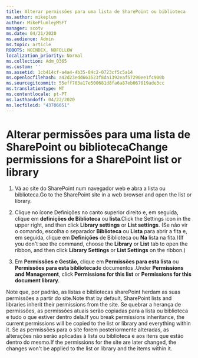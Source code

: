 ```yaml
---
title: Alterar permissões para uma lista de SharePoint ou biblioteca
ms.author: mikeplum
author: MikePlumleyMSFT
manager: scotv
ms.date: 04/21/2020
ms.audience: Admin
ms.topic: article
ROBOTS: NOINDEX, NOFOLLOW
localization_priority: Normal
ms.collection: Adm_O365
ms.custom: ''
ms.assetid: 1cb414cf-a4a4-4b35-84c2-0723cf5c5a14
ms.openlocfilehash: a42d23edd663523f8da1392eaf57290ee1fc900b
ms.sourcegitcommit: 55eff703a17e500681d8fa6a87eb067019ade3cc
ms.translationtype: MT
ms.contentlocale: pt-PT
ms.lasthandoff: 04/22/2020
ms.locfileid: "43706651"
---
```

# <a name="change-permissions-for-a-sharepoint-list-or-library"></a><span data-ttu-id="7c56a-102">Alterar permissões para uma lista de SharePoint ou biblioteca</span><span class="sxs-lookup"><span data-stu-id="7c56a-102">Change permissions for a SharePoint list or library</span></span>

1. <span data-ttu-id="7c56a-103">Vá ao site do SharePoint num navegador web e abra a lista ou biblioteca.</span><span class="sxs-lookup"><span data-stu-id="7c56a-103">Go to the SharePoint site in a web browser and open the list or library.</span></span>
    
2. <span data-ttu-id="7c56a-104">Clique no ícone Definições no canto superior direito e, em seguida, clique em **definições de Biblioteca** ou **lista**.</span><span class="sxs-lookup"><span data-stu-id="7c56a-104">Click the Settings icon in the upper right, and then click **Library settings** or **List settings**.</span></span> <span data-ttu-id="7c56a-105">(Se não vir o comando, escolha o separador **Biblioteca** ou **Lista** para abrir a fita e, em seguida, clique em **Definições** de Biblioteca ou **Na** lista na fita.)</span><span class="sxs-lookup"><span data-stu-id="7c56a-105">(If you don't see the command, choose the **Library** or **List** tab to open the ribbon, and then click **Library Settings** or **List Settings** on the ribbon.)</span></span> 
    
3. <span data-ttu-id="7c56a-106">Em **Permissões e Gestão,** clique em **Permissões para esta lista** ou **Permissões para esta biblioteca**de documentos .</span><span class="sxs-lookup"><span data-stu-id="7c56a-106">Under **Permissions and Management**, click **Permissions for this list** or **Permissions for this document library**.</span></span>
    
<span data-ttu-id="7c56a-107">Note que, por padrão, as listas e bibliotecas sharePoint herdam as suas permissões a partir do site.</span><span class="sxs-lookup"><span data-stu-id="7c56a-107">Note that by default, SharePoint lists and libraries inherit their permissions from the site.</span></span> <span data-ttu-id="7c56a-108">Se quebrar a herança de permissões, as permissões atuais serão copiadas para a lista ou biblioteca e tudo o que estiver dentro dela.</span><span class="sxs-lookup"><span data-stu-id="7c56a-108">If you break permissions inheritance, the current permissions will be copied to the list or library and everything within it.</span></span> <span data-ttu-id="7c56a-109">Se as permissões para o site forem posteriormente alteradas, as alterações não serão aplicadas à lista ou biblioteca e aos itens que estão dentro do mesmo.</span><span class="sxs-lookup"><span data-stu-id="7c56a-109">If the permissions for the site are later changed, the changes won't be applied to the list or library and the items within it.</span></span>
  

